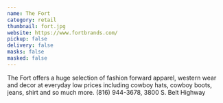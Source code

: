 ```yaml
---
name: The Fort
category: retail
thumbnail: fort.jpg
website: https://www.fortbrands.com/
pickup: false
delivery: false
masks: false
masked: false
---
```

The Fort offers a huge selection of fashion forward apparel, western wear and decor at everyday low prices including cowboy hats, cowboy boots, jeans, shirt and so much more. (816) 944-3678, 3800 S. Belt Highway